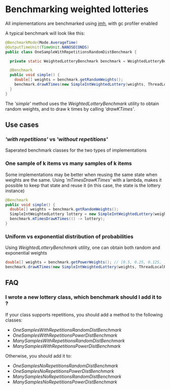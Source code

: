 # Benchmarking weighted lotteries

All implementations are benchmarked using [jmh](http://tutorials.jenkov.com/java-performance/jmh.html), with gc profiler enabled

A typical benchmark will look like this:

```Java
@BenchmarkMode(Mode.AverageTime)
@OutputTimeUnit(TimeUnit.NANOSECONDS)
public class OneSampleWithRepetitionsRandomDistBenchmark {

  private static WeightedLotteryBenchmark benchmark = WeightedLotteryBenchmark.INSTANCE;

  @Benchmark
  public void simple() {
    double[] weights = benchmark.getRandomWeights();
    benchmark.drawKTimes(new SimpleIntWeightedLottery(weights, ThreadLocalRandom::current));
  }
}
```
The _'simple'_ method uses the _WeightedLotteryBenchmark_ utility to obtain random weights, and to draw k times by calling _'drawKTimes'_. 


## Use cases
### _'with repetitions'_ vs _'without repetitions'_ 
Saperated benchmark classes for the two types of implementations

### One sample of k items vs many samples of k items
Some implementations may be better when reusing the same state when weights are the same.  Using _'mTimesDrawKTimes'_ with a lambda, makes it possible to keep that state and reuse it (in this case, the state is the lottery instance)

```Java
@Benchmark
public void simple() {
  double[] weights = benchmark.getRandomWeights();
  SimpleIntWeightedLottery lottery = new SimpleIntWeightedLottery(weights, ThreadLocalRandom::current);
  benchmark.mTimesDrawKTimes(() -> lottery);
}
```

### Uniform vs exponential distribution of probabilities 
Using _WeightedLotteryBenchmark_ utility, one can obtain both random and exponential weights

```Java
double[] weights = benchmark.getPowerWeights(); // [0.5, 0.25, 0.125, ...]
benchmark.drawKTimes(new SimpleIntWeightedLottery(weights, ThreadLocalRandom::current));
```
## FAQ
### I wrote a new lottery class, which benchmark should I add it to ?
If your class supports repetitions, you should add a method to the following classes: 

* _OneSamplesWithRepetitionsRandomDistBenchmark_
* _OneSamplesWithRepetitionsPowerDistBenchmark_
* _ManySamplesWithRepetitionsRandomDistBenchmark_
* _ManySamplesWithRepetitionsPowerDistBenchmark_

Otherwise, you should add it to:

* _OneSamplesNoRepetitionsRandomDistBenchmark_
* _OneSamplesNoRepetitionsPowerDistBenchmark_
* _ManySamplesNoRepetitionsRandomDistBenchmark_
* _ManySamplesNoRepetitionsPowerDistBenchmark_


